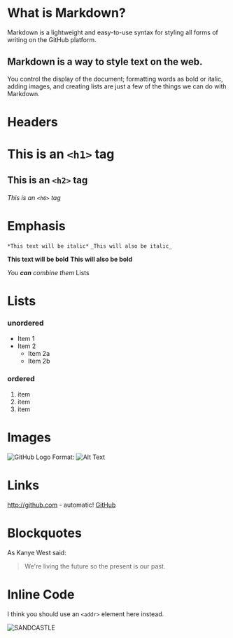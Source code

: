 # What is Markdown?

Markdown is a lightweight and easy-to-use syntax for styling all forms of writing on the GitHub platform.
## Markdown is a way to style text on the web.
You control the display of the document; formatting words as bold or italic, adding images, and creating lists are just a few of the things we can do with Markdown.

# Headers

# This is an `<h1>` tag
## This is an `<h2>` tag
###### This is an `<h6>` tag

# Emphasis

`*This text will be italic*`
`_This will also be italic_`

**This text will be bold**
__This will also be bold__

_You **can** combine them_
Lists

# Lists
### unordered
* Item 1
* Item 2
  * Item 2a
  * Item 2b
### ordered
1. item
1. item
1. item

# Images
![GitHub Logo](/images/logo.png)
Format: ![Alt Text](url)

# Links
http://github.com - automatic!
[GitHub](http://github.com)

# Blockquotes
As Kanye West said:

> We're living the future so
> the present is our past.

# Inline Code
I think you should use an
`<addr>` element here instead.


![SANDCASTLE](http://www.chooseyourmetaphor.com/wp-content/uploads/2015/03/sandcastle3.jpg)
